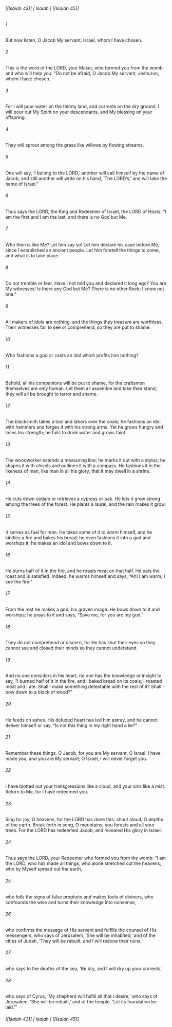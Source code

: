 ###### [[Isaiah 43]] | Isaiah | [[Isaiah 45]]

###### 1
But now listen, O Jacob My servant, Israel, whom I have chosen.
###### 2
This is the word of the LORD, your Maker, who formed you from the womb and who will help you: “Do not be afraid, O Jacob My servant, Jeshurun, whom I have chosen.
###### 3
For I will pour water on the thirsty land, and currents on the dry ground. I will pour out My Spirit on your descendants, and My blessing on your offspring.
###### 4
They will sprout among the grass like willows by flowing streams.
###### 5
One will say, ‘I belong to the LORD,’ another will call himself by the name of Jacob, and still another will write on his hand, ‘The LORD’s,’ and will take the name of Israel.”
###### 6
Thus says the LORD, the King and Redeemer of Israel, the LORD of Hosts: “I am the first and I am the last, and there is no God but Me.
###### 7
Who then is like Me? Let him say so! Let him declare his case before Me, since I established an ancient people. Let him foretell the things to come, and what is to take place.
###### 8
Do not tremble or fear. Have I not told you and declared it long ago? You are My witnesses! Is there any God but Me? There is no other Rock; I know not one.”
###### 9
All makers of idols are nothing, and the things they treasure are worthless. Their witnesses fail to see or comprehend, so they are put to shame.
###### 10
Who fashions a god or casts an idol which profits him nothing?
###### 11
Behold, all his companions will be put to shame, for the craftsmen themselves are only human. Let them all assemble and take their stand; they will all be brought to terror and shame.
###### 12
The blacksmith takes a tool and labors over the coals; he fashions an idol with hammers and forges it with his strong arms. Yet he grows hungry and loses his strength; he fails to drink water and grows faint.
###### 13
The woodworker extends a measuring line; he marks it out with a stylus; he shapes it with chisels and outlines it with a compass. He fashions it in the likeness of man, like man in all his glory, that it may dwell in a shrine.
###### 14
He cuts down cedars or retrieves a cypress or oak. He lets it grow strong among the trees of the forest. He plants a laurel, and the rain makes it grow.
###### 15
It serves as fuel for man. He takes some of it to warm himself, and he kindles a fire and bakes his bread; he even fashions it into a god and worships it; he makes an idol and bows down to it.
###### 16
He burns half of it in the fire, and he roasts meat on that half. He eats the roast and is satisfied. Indeed, he warms himself and says, “Ah! I am warm; I see the fire.”
###### 17
From the rest he makes a god, his graven image. He bows down to it and worships; he prays to it and says, “Save me, for you are my god.”
###### 18
They do not comprehend or discern, for He has shut their eyes so they cannot see and closed their minds so they cannot understand.
###### 19
And no one considers in his heart, no one has the knowledge or insight to say, “I burned half of it in the fire, and I baked bread on its coals; I roasted meat and I ate. Shall I make something detestable with the rest of it? Shall I bow down to a block of wood?”
###### 20
He feeds on ashes. His deluded heart has led him astray, and he cannot deliver himself or say, “Is not this thing in my right hand a lie?”
###### 21
Remember these things, O Jacob, for you are My servant, O Israel. I have made you, and you are My servant; O Israel, I will never forget you.
###### 22
I have blotted out your transgressions like a cloud, and your sins like a mist. Return to Me, for I have redeemed you.
###### 23
Sing for joy, O heavens, for the LORD has done this; shout aloud, O depths of the earth. Break forth in song, O mountains, you forests and all your trees. For the LORD has redeemed Jacob, and revealed His glory in Israel.
###### 24
Thus says the LORD, your Redeemer who formed you from the womb: “I am the LORD, who has made all things, who alone stretched out the heavens, who by Myself spread out the earth,
###### 25
who foils the signs of false prophets and makes fools of diviners, who confounds the wise and turns their knowledge into nonsense,
###### 26
who confirms the message of His servant and fulfills the counsel of His messengers, who says of Jerusalem, ‘She will be inhabited,’ and of the cities of Judah, ‘They will be rebuilt, and I will restore their ruins,’
###### 27
who says to the depths of the sea, ‘Be dry, and I will dry up your currents,’
###### 28
who says of Cyrus, ‘My shepherd will fulfill all that I desire,’ who says of Jerusalem, ‘She will be rebuilt,’ and of the temple, ‘Let its foundation be laid.’”

###### [[Isaiah 43]] | Isaiah | [[Isaiah 45]]
